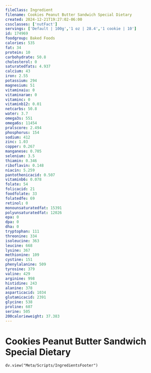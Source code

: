 ```yaml
---
fileClass: Ingredient
filename: Cookies Peanut Butter Sandwich Special Dietary
created: 2024-12-21T19:27:02-06:00
cssclasses: ['nutFact']
servings: ['Default | 100g','1 oz | 28.4','1 cookie | 10']
id: 174969
foodgroup: Baked Foods
calories: 535
fat: 34
protein: 10
carbohydrate: 50.8
cholesterol: 0
saturatedfats: 4.937
calcium: 43
iron: 2.55
potassium: 294
magnesium: 51
vitaminaiu: 0
vitaminarae: 0
vitaminc: 0
vitaminb12: 0.01
netcarbs: 50.8
water: 3.7
omega3s: 551
omega6s: 11454
pralscore: 2.494
phosphorus: 154
sodium: 412
zinc: 1.03
copper: 0.267
manganese: 0.705
selenium: 3.5
thiamin: 0.346
riboflavin: 0.148
niacin: 5.259
pantothenicacid: 0.507
vitaminb6: 0.078
folate: 54
folicacid: 21
foodfolate: 33
folatedfe: 69
retinol: 0
monounsaturatedfat: 15391
polyunsaturatedfat: 12026
epa: 0
dpa: 0
dha: 0
tryptophan: 111
threonine: 334
isoleucine: 363
leucine: 668
lysine: 367
methionine: 109
cystine: 151
phenylalanine: 509
tyrosine: 379
valine: 429
arginine: 998
histidine: 243
alanine: 378
asparticacid: 1034
glutamicacid: 2391
glycine: 538
proline: 607
serine: 505
200calorieweight: 37.383
---
```


# Cookies Peanut Butter Sandwich Special Dietary

```dataviewjs
dv.view("Meta/Scripts/IngredientsFooter")
```